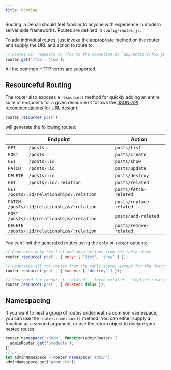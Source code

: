 ```yaml
---
title: Routing
---
```


Routing in Denali should feel familiar to anyone with experience in modern
server side frameworks. Routes are defined in `config/routes.js`.

To add individual routes, just invoke the appropriate method on the router and
supply the URL and action to route to:

```js
// Routes GET requests to /foo to the FooAction at `app/actions/foo.js`
router.get('/foo', 'foo');
```

All the common HTTP verbs are supported.


## Resourceful Routing

The router also exposes a `resource()` method for quickly adding an entire suite
of endpoints for a given resource (it follows the [JSON-API recommendations for
URL design](http://jsonapi.org/recommendations/#urls)):

```js
router.resource('post');
```

will generate the following routes:

| Endpoint                                      |  Action                   |
|-----------------------------------------------|---------------------------|
| `GET     /posts`                              | `posts/list`              |
| `POST    /posts`                              | `posts/create`            |
| `GET     /posts/:id`                          | `posts/show`              |
| `PATCH   /posts/:id`                          | `posts/update`            |
| `DELETE  /posts/:id`                          | `posts/destroy`           |
| `GET     /posts/:id/:relation`                | `posts/related`           |
| `GET     /posts/:id/relationships/:relation`  | `posts/fetch-related`     |
| `PATCH   /posts/:id/relationships/:relation`  | `posts/replace-related`   |
| `POST    /posts/:id/relationships/:relation`  | `posts/add-related`       |
| `DELETE  /posts/:id/relationships/:relation`  | `posts/remove-related`    |

You can limit the generated routes using the `only` or `except` options:

```js
// Generates only the list and show actions from the table above
router.resource('post', { only: [ 'list', 'show' ] });

// Generates all the routes from the table above, except for the destroy route
router.resource('post', { except: [ 'destroy' ] });

// Shorthand for except: [ 'related', 'fetch-related', 'replace-related', 'add-related', 'remove-related' ]
router.resource('post', { related: false });
```

## Namespacing

If you want to nest a group of routes underneath a common namespace, you can use
the `router.namespace()` method. You can either supply a function as a second
argument, or use the return object to declare your nested routes:

```js
router.namespace('admin', function(adminRouter) {
  adminRouter.get('products');
});
// or ...
let adminNamespace = router.namespace('admin');
adminNamespace.get('products');
```

